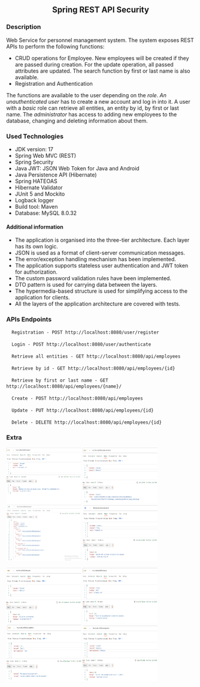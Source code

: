 <h2 align="center">Spring REST API Security</h2>

### Description 
Web Service for personnel management system.
The system exposes REST APIs to perform the following functions:
 - CRUD operations for Employee. New employees will be created if they are passed during creation.
   For the update operation, all passed attributes are updated. The search function by first or last name is also available.
 - Registration and Authentication

The functions are available to the user depending on the *role*.
*An unauthenticated user* has to create a new account and log in into it. A user with a *basic* role can retrieve all entities, an entity by id, by first or last name.
The *administrator* has access to adding new employees to the database, changing and deleting information about them.


### Used Technologies
* JDK version: 17
* Spring Web MVC (REST)
* Spring Security
* Java JWT: JSON Web Token for Java and Android
* Java Persistence API (Hibernate)
* Spring HATEOAS
* Hibernate Validator
* JUnit 5 and Mockito
* Logback logger
* Build tool: Maven
* Database: MySQL 8.0.32

#### Additional information
   * The application is organised into the three-tier architecture. Each layer has its own logic.
   * JSON is used as a format of client-server communication messages.
   * The error/exception handling mechanism has been implemented.
   * The application supports stateless user authentication and JWT token for authorization.
   * The custom password validation rules have been implemented.
   * DTO pattern is used for carrying data between the layers.
   * The hypermedia-based structure is used for simplifying access to the application for clients.
   * All the layers of the application architecture are covered with tests.

### APIs Endpoints

      Registration - POST http://localhost:8080/user/register

      Login - POST http://localhost:8080/user/authenticate

      Retrieve all entities - GET http://localhost:8080/api/employees

      Retrieve by id - GET http://localhost:8080/api/employees/{id}

      Retrieve by first or last name - GET http://localhost:8080/api/employees/{name}/

      Create - POST http://localhost:8080/api/employees

      Update - PUT http://localhost:8080/api/employees/{id}

      Delete - DELETE http://localhost:8080/api/employees/{id}

### Extra
<p float="left">
<img height="150" src="screenshots\already-exists.png" title="already-exists" width="200"/>
<img height="150" src="screenshots\authentication.png" title="authentication" width="200"/>
<img height="150" src="screenshots\by-id.png" title="by-id" width="200"/>
<img height="150" src="screenshots\does-not-exist.png" title="does not exist" width="200"/>
</p>

<p>
<img height="150" src="screenshots\not-authenticated.png" title="not-authenticated" width="200"/>
<img height="150" src="screenshots\not-authorized.png" title="not-authorized" width="200"/>
<img height="150" src="screenshots\registration-errors.png" title="registration-errors" width="200"/>
<img height="150" src="screenshots\registration.png" title="registration" width="200"/>
</p>










      
      
      

  
